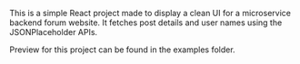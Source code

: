 This is a simple React project made to display a clean UI for a microservice backend forum website. It fetches post details and user names using the JSONPlaceholder APIs. 

Preview for this project can be found in the examples folder.
